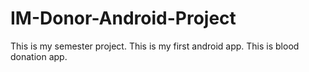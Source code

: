 # IM-Donor-Android-Project
This is my semester project. This is my first android app. This is blood donation app.
